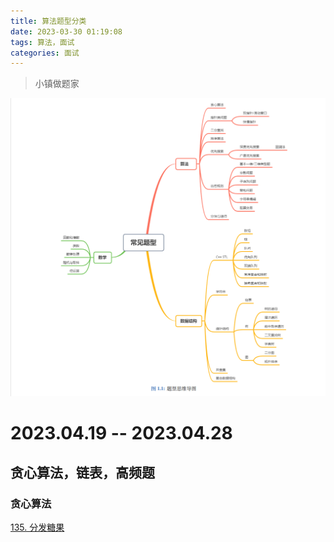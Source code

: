 ```yaml
---
title: 算法题型分类
date: 2023-03-30 01:19:08
tags: 算法，面试
categories: 面试
---
```

<blockquote class="blockquote-center">小镇做题家</blockquote>

<!-- more -->

![思维导图](/img/siweidaotu.png)

# 2023.04.19 -- 2023.04.28
## 贪心算法，链表，高频题
### 贪心算法
[135. 分发糖果](https://leetcode.cn/problems/candy/description/)
